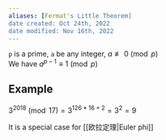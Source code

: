 ```yaml
---
aliases: [Fermat's Little Theorem]
date created: Oct 24th, 2022
date modified: Nov 16th, 2022
---
```

`p` is a prime, `a` be any integer, $a \not\equiv 0 \pmod{p}$  
We have $a^{p-1} \equiv 1 \pmod{p}$

## Example
$3^{2018} \pmod{17} = 3^{126*16+2}=3^2=9$

It is a special case for [[欧拉定理|Euler phi]]
